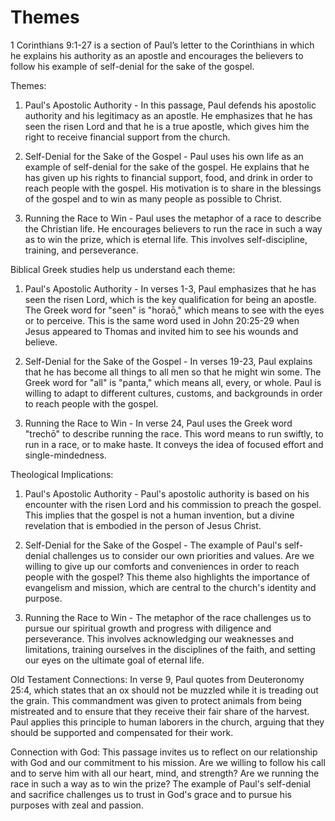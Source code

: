 # Themes

1 Corinthians 9:1-27 is a section of Paul’s letter to the Corinthians in which he explains his authority as an apostle and encourages the believers to follow his example of self-denial for the sake of the gospel. 

Themes:
1. Paul's Apostolic Authority - In this passage, Paul defends his apostolic authority and his legitimacy as an apostle. He emphasizes that he has seen the risen Lord and that he is a true apostle, which gives him the right to receive financial support from the church.

2. Self-Denial for the Sake of the Gospel - Paul uses his own life as an example of self-denial for the sake of the gospel. He explains that he has given up his rights to financial support, food, and drink in order to reach people with the gospel. His motivation is to share in the blessings of the gospel and to win as many people as possible to Christ.

3. Running the Race to Win - Paul uses the metaphor of a race to describe the Christian life. He encourages believers to run the race in such a way as to win the prize, which is eternal life. This involves self-discipline, training, and perseverance.

Biblical Greek studies help us understand each theme:
1. Paul's Apostolic Authority - In verses 1-3, Paul emphasizes that he has seen the risen Lord, which is the key qualification for being an apostle. The Greek word for "seen" is "horaō," which means to see with the eyes or to perceive. This is the same word used in John 20:25-29 when Jesus appeared to Thomas and invited him to see his wounds and believe. 

2. Self-Denial for the Sake of the Gospel - In verses 19-23, Paul explains that he has become all things to all men so that he might win some. The Greek word for "all" is "panta," which means all, every, or whole. Paul is willing to adapt to different cultures, customs, and backgrounds in order to reach people with the gospel. 

3. Running the Race to Win - In verse 24, Paul uses the Greek word "trechō" to describe running the race. This word means to run swiftly, to run in a race, or to make haste. It conveys the idea of focused effort and single-mindedness.

Theological Implications:
1. Paul's Apostolic Authority - Paul's apostolic authority is based on his encounter with the risen Lord and his commission to preach the gospel. This implies that the gospel is not a human invention, but a divine revelation that is embodied in the person of Jesus Christ. 

2. Self-Denial for the Sake of the Gospel - The example of Paul's self-denial challenges us to consider our own priorities and values. Are we willing to give up our comforts and conveniences in order to reach people with the gospel? This theme also highlights the importance of evangelism and mission, which are central to the church's identity and purpose. 

3. Running the Race to Win - The metaphor of the race challenges us to pursue our spiritual growth and progress with diligence and perseverance. This involves acknowledging our weaknesses and limitations, training ourselves in the disciplines of the faith, and setting our eyes on the ultimate goal of eternal life. 

Old Testament Connections:
In verse 9, Paul quotes from Deuteronomy 25:4, which states that an ox should not be muzzled while it is treading out the grain. This commandment was given to protect animals from being mistreated and to ensure that they receive their fair share of the harvest. Paul applies this principle to human laborers in the church, arguing that they should be supported and compensated for their work.

Connection with God:
This passage invites us to reflect on our relationship with God and our commitment to his mission. Are we willing to follow his call and to serve him with all our heart, mind, and strength? Are we running the race in such a way as to win the prize? The example of Paul's self-denial and sacrifice challenges us to trust in God's grace and to pursue his purposes with zeal and passion.

